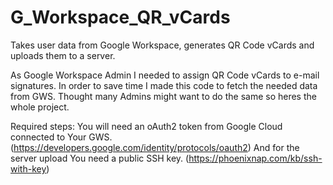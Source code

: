 # G_Workspace_QR_vCards
Takes user data from Google Workspace, generates QR Code vCards and uploads them to a server.

As Google Workspace Admin I needed to assign QR Code vCards to e-mail signatures. In order to save time I made this code to fetch the needed data from GWS.
Thought many Admins might want to do the same so heres the whole project.

Required steps:
You will need an oAuth2 token from Google Cloud connected to Your GWS. (https://developers.google.com/identity/protocols/oauth2)
And for the server upload You need a public SSH key. (https://phoenixnap.com/kb/ssh-with-key)
